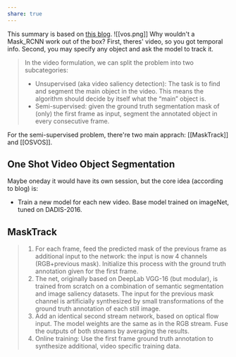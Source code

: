 ```yaml
---
share: true
---
```

This summary is based on [this blog](https://techburst.io/video-object-segmentation-the-basics-758e77321914).
![[vos.png]]
Why wouldn't a Mask_RCNN work out of the box? First, theres' video, so you got temporal info. Second, you may specify any object and ask the model to track it.
> In the video formulation, we can split the problem into two subcategories:
> - Unsupervised (aka video saliency detection): The task is to find and segment the main object in the video. This means the algorithm should decide by itself what the “main” object is.
> - Semi-supervised: given the ground truth segmentation mask of (only) the first frame as input, segment the annotated object in every consecutive frame.

For the semi-supervised problem, there're two main apprach: [[MaskTrack]] and [[OSVOS]].

## One Shot Video Object Segmentation
Maybe oneday it would have its own session, but the core idea (according to blog) is:
- Train a new model for each new video. Base model trained on imageNet, tuned on DADIS-2016. 

## MaskTrack
> 1. For each frame, feed the predicted mask of the previous frame as additional input to the network: the input is now 4 channels (RGB+previous mask). Initialize this process with the ground truth annotation given for the first frame.
> 2. The net, originally based on DeepLab VGG-16 (but modular), is trained from scratch on a combination of semantic segmentation and image saliency datasets. The input for the previous mask channel is artificially synthesized by small transformations of the ground truth annotation of each still image.
> 3. Add an identical second stream network, based on optical flow input. The model weights are the same as in the RGB stream. Fuse the outputs of both streams by averaging the results.
> 4. Online training: Use the first frame ground truth annotation to synthesize additional, video specific training data.